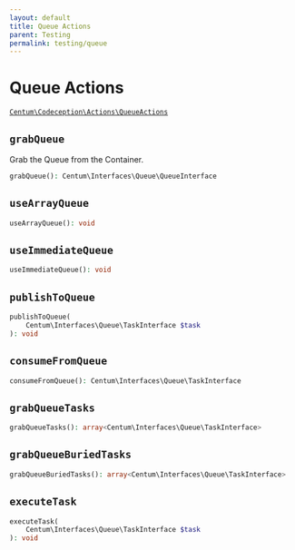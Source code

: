 ```yaml
---
layout: default
title: Queue Actions
parent: Testing
permalink: testing/queue
---
```




# Queue Actions

[`Centum\Codeception\Actions\QueueActions`](https://github.com/SidRoberts/centum/blob/development/src/Codeception/Actions/QueueActions.php)



## `grabQueue`

Grab the Queue from the Container.

```php
grabQueue(): Centum\Interfaces\Queue\QueueInterface
```



## `useArrayQueue`

```php
useArrayQueue(): void
```



## `useImmediateQueue`

```php
useImmediateQueue(): void
```



## `publishToQueue`

```php
publishToQueue(
    Centum\Interfaces\Queue\TaskInterface $task
): void
```



## `consumeFromQueue`

```php
consumeFromQueue(): Centum\Interfaces\Queue\TaskInterface
```



## `grabQueueTasks`

```php
grabQueueTasks(): array<Centum\Interfaces\Queue\TaskInterface>
```



## `grabQueueBuriedTasks`

```php
grabQueueBuriedTasks(): array<Centum\Interfaces\Queue\TaskInterface>
```



## `executeTask`

```php
executeTask(
    Centum\Interfaces\Queue\TaskInterface $task
): void
```
